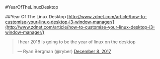 #YearOfTheLinuxDesktop

##Year Of The Linux Desktop
[http://www.zdnet.com/article/how-to-customise-your-linux-desktop-i3-window-manager/](http://www.zdnet.com/article/how-to-customise-your-linux-desktop-i3-window-manager/)

<blockquote class="twitter-tweet" data-lang="en"><p lang="en" dir="ltr">I hear 2018 is going to be the year of linux on the desktop</p>&mdash; Ryan Bergman (@ryber) <a href="https://twitter.com/ryber/status/939160191098064896?ref_src=twsrc%5Etfw">December 8, 2017</a></blockquote>
<script async src="https://platform.twitter.com/widgets.js" charset="utf-8"></script>

